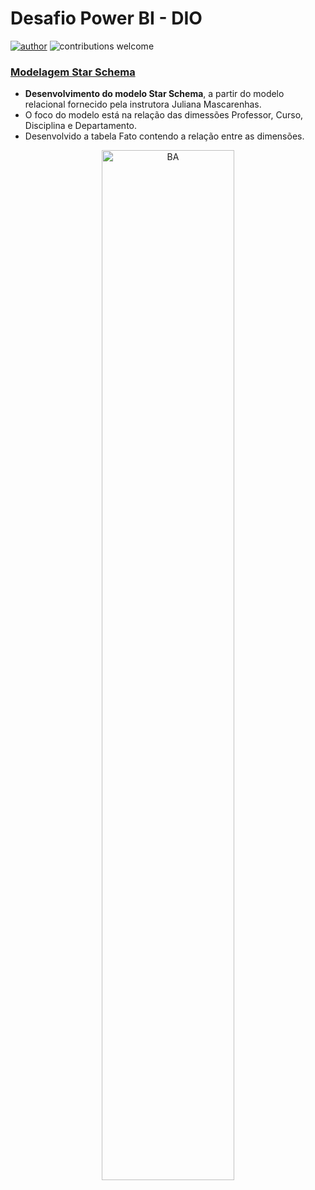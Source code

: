 # Desafio Power BI - DIO
[![author](https://img.shields.io/badge/author-ingridiplinsky-red)](https://www.linkedin.com/in/ingridiplinsky/) ![contributions welcome](https://img.shields.io/badge/contributions-welcome-brightgreen.svg?style=flat)

### [**Modelagem Star Schema**](https://github.com/ingridiplinsky/powerBI-2/)
 - **Desenvolvimento do modelo Star Schema**, a partir do modelo relacional fornecido pela instrutora Juliana Mascarenhas.
 - O foco do modelo está na relação das dimessões Professor, Curso, Disciplina e Departamento.
 - Desenvolvido a tabela Fato contendo a relação entre as dimensões.

<p align="center">
  <img alt="BA" width="65%" src="">
</p>

